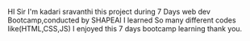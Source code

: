HI Sir I'm kadari sravanthi this project during 7 Days web dev Bootcamp,conducted by SHAPEAI
I learned So many different codes like(HTML,CSS,JS)
I enjoyed this 7 days bootcamp learning thank you.   
